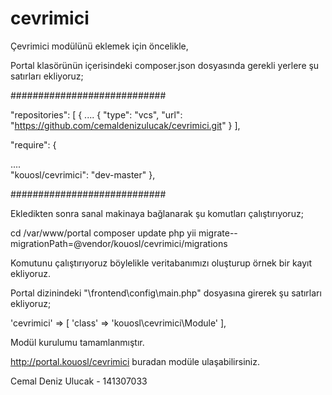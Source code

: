 # cevrimici

Çevrimici modülünü eklemek için öncelikle,

Portal klasörünün içerisindeki composer.json dosyasında gerekli yerlere şu satırları ekliyoruz;

############################

"repositories": [ { .... { "type": "vcs", "url": "https://github.com/cemaldenizulucak/cevrimici.git" } ],

"require": {

....   
"kouosl/cevrimici": "dev-master"
},

############################

Ekledikten sonra sanal makinaya bağlanarak şu komutları çalıştırıyoruz;

cd /var/www/portal 
composer update
php yii migrate--migrationPath=@vendor/kouosl/cevrimici/migrations

Komutunu çalıştırıyoruz böylelikle veritabanımızı oluşturup örnek bir kayıt ekliyoruz.

Portal dizinindeki "\frontend\config\main.php" dosyasına girerek şu satırları ekliyoruz;

'cevrimici' => [ 'class' => 'kouosl\cevrimici\Module'
],

Modül kurulumu tamamlanmıştır.

http://portal.kouosl/cevrimici buradan modüle ulaşabilirsiniz.

Cemal Deniz Ulucak - 141307033

